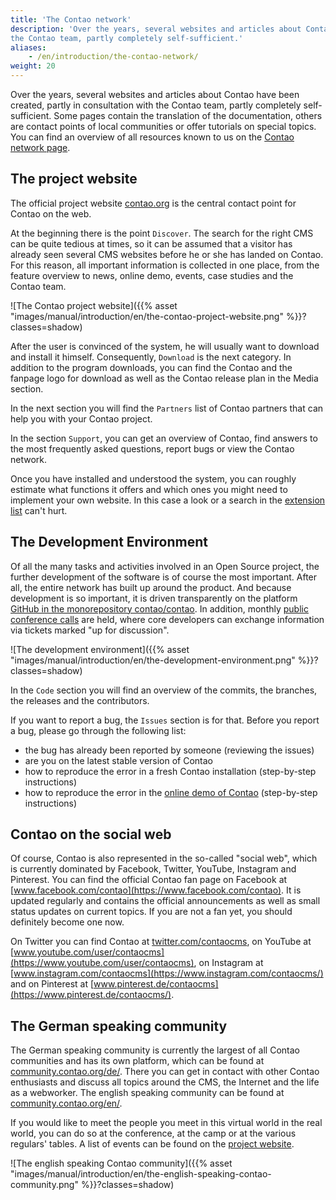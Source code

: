 ```yaml
---
title: 'The Contao network'
description: 'Over the years, several websites and articles about Contao have been created, partly in consultation with 
the Contao team, partly completely self-sufficient.'
aliases:
    - /en/introduction/the-contao-network/
weight: 20
---
```


Over the years, several websites and articles about Contao have been created, partly in consultation with the Contao 
team, partly completely self-sufficient. Some pages contain the translation of the documentation, others are contact 
points of local communities or offer tutorials on special topics. You can find an overview of all resources known to us 
on the [Contao network page](https://contao.org/en/network.html).


## The project website

The official project website [contao.org](https://contao.org/en/) is the central contact point for Contao on the web.

At the beginning there is the point `Discover`. The search for the right CMS can be quite tedious at times, so it can 
be assumed that a visitor has already seen several CMS websites before he or she has landed on Contao. For this reason, 
all important information is collected in one place, from the feature overview to news, online demo, events, case 
studies and the Contao team.

![The Contao project website]({{% asset "images/manual/introduction/en/the-contao-project-website.png" %}}?classes=shadow)

After the user is convinced of the system, he will usually want to download and install it himself. Consequently, 
`Download` is the next category. In addition to the program downloads, you can find the Contao and the fanpage logo for 
download as well as the Contao release plan in the Media section.

In the next section you will find the `Partners` list of Contao partners that can help you with your Contao project.

In the section `Support`, you can get an overview of Contao, find answers to the most frequently asked questions, 
report bugs or view the Contao network.

Once you have installed and understood the system, you can roughly estimate what functions it offers and which ones you 
might need to implement your own website. In this case a look or a search in the 
[extension list](https://extensions.contao.org/) can't hurt.


## The Development Environment

Of all the many tasks and activities involved in an Open Source project, the further development of the software is of 
course the most important. After all, the entire network has built up around the product. And because development is so 
important, it is driven transparently on the platform [GitHub in the monorepository contao/contao](https://github.com/contao/contao/). 
In addition, monthly [public conference calls](https://contao.org/en/mumble-calls.html) are held, where core developers 
can exchange information via tickets marked "up for discussion".

![The development environment]({{% asset "images/manual/introduction/en/the-development-environment.png" %}}?classes=shadow)

In the `Code` section you will find an overview of the commits, the branches, the releases and the contributors.

If you want to report a bug, the `Issues` section is for that. Before you report a bug, please go through the following 
list:

- the bug has already been reported by someone (reviewing the issues)
- are you on the latest stable version of Contao
- how to reproduce the error in a fresh Contao installation (step-by-step instructions)
- how to reproduce the error in the [online demo of Contao](https://demo.contao.org/contao/login) (step-by-step 
  instructions)


## Contao on the social web

Of course, Contao is also represented in the so-called "social web", which is currently dominated by Facebook, Twitter, 
YouTube, Instagram and Pinterest. You can find the official Contao fan page on Facebook at 
[www.facebook.com/contao](https://www.facebook.com/contao). It is updated regularly and contains the official 
announcements as well as small status updates on current topics. If you are not a fan yet, you should definitely become 
one now.

On Twitter you can find Contao at [twitter.com/contaocms](https://twitter.com/contaocms), on YouTube at 
[www.youtube.com/user/contaocms](https://www.youtube.com/user/contaocms), on Instagram at 
[www.instagram.com/contaocms](https://www.instagram.com/contaocms/) and on Pinterest at 
[www.pinterest.de/contaocms](https://www.pinterest.de/contaocms/).


## The German speaking community

The German speaking community is currently the largest of all Contao communities and has its own platform, which can be 
found at [community.contao.org/de/](https://community.contao.org/de/). There you can get in contact with other Contao 
enthusiasts and discuss all topics around the CMS, the Internet and the life as a webworker. The english speaking 
community can be found at [community.contao.org/en/](https://community.contao.org/en/).

If you would like to meet the people you meet in this virtual world in the real world, you can do so at the conference, 
at the camp or at the various regulars' tables. A list of events can be found on the 
[project website](https://contao.org/en/events.html).

![The english speaking Contao community]({{% asset "images/manual/introduction/en/the-english-speaking-contao-community.png" %}}?classes=shadow)
